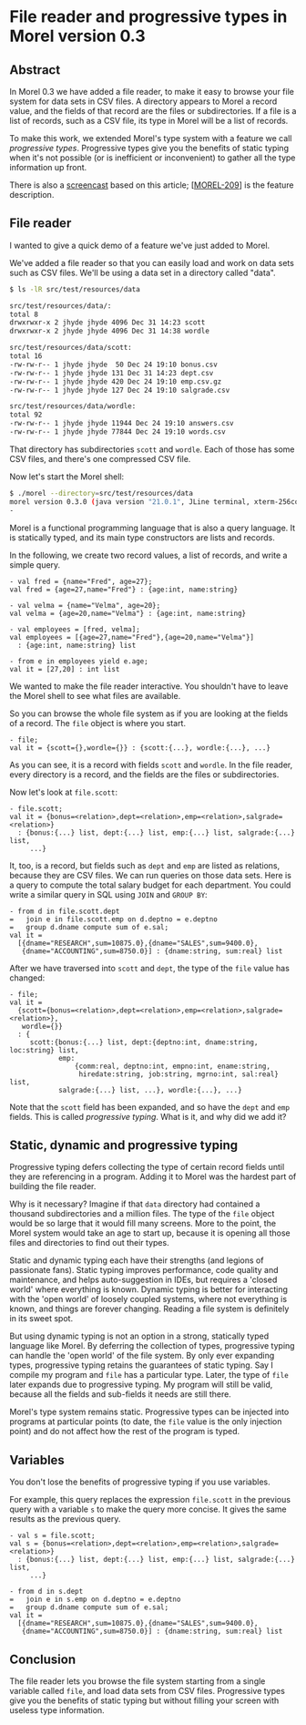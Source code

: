 <!--
{% comment %}
Licensed to Julian Hyde under one or more contributor license
agreements.  See the NOTICE file distributed with this work
for additional information regarding copyright ownership.
Julian Hyde licenses this file to you under the Apache
License, Version 2.0 (the "License"); you may not use this
file except in compliance with the License.  You may obtain a
copy of the License at

http://www.apache.org/licenses/LICENSE-2.0

Unless required by applicable law or agreed to in writing,
software distributed under the License is distributed on an
"AS IS" BASIS, WITHOUT WARRANTIES OR CONDITIONS OF ANY KIND,
either express or implied.  See the License for the specific
language governing permissions and limitations under the
License.
{% endcomment %}
-->

<!--
This post started as a script for a screencast.

Setup for recording:
* In 'morel' script, add '2>/dev/null' to the last java command.
* In bash, export PS1='$ '
* So that the screencast starts with title and author,
  create a title file, /tmp/title.txt, and 'cat /tmp/title.txt'
  before pressing 'record'.
-->

# File reader and progressive types in Morel version 0.3

## Abstract

In Morel 0.3 we have added a file reader, to make it easy to browse
your file system for data sets in CSV files. A directory appears to
Morel a record value, and the fields of that record are the files or
subdirectories. If a file is a list of records, such as a CSV file,
its type in Morel will be a list of records.

To make this work, we extended Morel's type system with a feature we
call *progressive types*. Progressive types give you the benefits of
static typing when it's not possible (or is inefficient or
inconvenient) to gather all the type information up front.

There is also a
[screencast](https://www.youtube.com/watch?v=uybUjCYsBKI&t=1s)
based on this article;
[[MOREL-209](https://github.com/hydromatic/morel/issues/209)]
is the feature description.

## File reader

I wanted to give a quick demo of a feature we've just added to Morel.

We've added a file reader so that you can easily load and work on data
sets such as CSV files. We'll be using a data set in a directory
called "data".

```bash
$ ls -lR src/test/resources/data

src/test/resources/data/:
total 8
drwxrwxr-x 2 jhyde jhyde 4096 Dec 31 14:23 scott
drwxrwxr-x 2 jhyde jhyde 4096 Dec 31 14:38 wordle

src/test/resources/data/scott:
total 16
-rw-rw-r-- 1 jhyde jhyde  50 Dec 24 19:10 bonus.csv
-rw-rw-r-- 1 jhyde jhyde 131 Dec 31 14:23 dept.csv
-rw-rw-r-- 1 jhyde jhyde 420 Dec 24 19:10 emp.csv.gz
-rw-rw-r-- 1 jhyde jhyde 127 Dec 24 19:10 salgrade.csv

src/test/resources/data/wordle:
total 92
-rw-rw-r-- 1 jhyde jhyde 11944 Dec 24 19:10 answers.csv
-rw-rw-r-- 1 jhyde jhyde 77844 Dec 24 19:10 words.csv
```

That directory has subdirectories `scott` and `wordle`.  Each of
those has some CSV files, and there's one compressed CSV file.

Now let's start the Morel shell:

```bash
$ ./morel --directory=src/test/resources/data
morel version 0.3.0 (java version "21.0.1", JLine terminal, xterm-256color)
-
```

Morel is a functional programming language that is also a query
language. It is statically typed, and its main type constructors are
lists and records.

In the following, we create two record values, a list of records,
and write a simple query.

```
- val fred = {name="Fred", age=27};
val fred = {age=27,name="Fred"} : {age:int, name:string}

- val velma = {name="Velma", age=20};
val velma = {age=20,name="Velma"} : {age:int, name:string}

- val employees = [fred, velma];
val employees = [{age=27,name="Fred"},{age=20,name="Velma"}]
  : {age:int, name:string} list

- from e in employees yield e.age;
val it = [27,20] : int list
```

We wanted to make the file reader interactive.  You shouldn't have to
leave the Morel shell to see what files are available.

So you can browse the whole file system as if you are looking at the
fields of a record. The `file` object is where you start.

```
- file;
val it = {scott={},wordle={}} : {scott:{...}, wordle:{...}, ...}
```

As you can see, it is a record with fields `scott` and `wordle`. In
the file reader, every directory is a record, and the fields are the
files or subdirectories.

Now let's look at `file.scott`:

```
- file.scott;
val it = {bonus=<relation>,dept=<relation>,emp=<relation>,salgrade=<relation>}
  : {bonus:{...} list, dept:{...} list, emp:{...} list, salgrade:{...} list,
     ...}
```

It, too, is a record, but fields such as `dept` and `emp` are listed
as relations, because they are CSV files.  We can run queries on those
data sets. Here is a query to compute the total salary budget for each
department. You could write a similar query in SQL using `JOIN` and
`GROUP BY`:

```
- from d in file.scott.dept
=   join e in file.scott.emp on d.deptno = e.deptno
=   group d.dname compute sum of e.sal;
val it =
  [{dname="RESEARCH",sum=10875.0},{dname="SALES",sum=9400.0},
   {dname="ACCOUNTING",sum=8750.0}] : {dname:string, sum:real} list
```

After we have traversed into `scott` and `dept`, the type of the
`file` value has changed:

```
- file;
val it =
  {scott={bonus=<relation>,dept=<relation>,emp=<relation>,salgrade=<relation>},
   wordle={}}
  : {
     scott:{bonus:{...} list, dept:{deptno:int, dname:string, loc:string} list,
            emp:
                {comm:real, deptno:int, empno:int, ename:string,
                 hiredate:string, job:string, mgrno:int, sal:real} list,
            salgrade:{...} list, ...}, wordle:{...}, ...}
```

Note that the `scott` field has been expanded, and so have the `dept`
and `emp` fields. This is called *progressive typing*. What is it, and
why did we add it?

## Static, dynamic and progressive typing

Progressive typing defers collecting the type of certain record fields
until they are referencing in a program.  Adding it to Morel was the
hardest part of building the file reader.

Why is it necessary? Imagine if that `data` directory had contained a
thousand subdirectories and a million files. The type of the `file`
object would be so large that it would fill many screens. More to the
point, the Morel system would take an age to start up, because it is
opening all those files and directories to find out their types.

Static and dynamic typing each have their strengths (and legions of
passionate fans).  Static typing improves performance, code quality
and maintenance, and helps auto-suggestion in IDEs, but requires a
'closed world' where everything is known.  Dynamic typing is better
for interacting with the 'open world' of loosely coupled systems,
where not everything is known, and things are forever
changing. Reading a file system is definitely in its sweet spot.

But using dynamic typing is not an option in a strong, statically
typed language like Morel. By deferring the collection of types,
progressive typing can handle the 'open world' of the file system. By
only ever expanding types, progressive typing retains the guarantees
of static typing.  Say I compile my program and `file` has a
particular type.  Later, the type of `file` later expands due to
progressive typing.  My program will still be valid, because all the
fields and sub-fields it needs are still there.

Morel's type system remains static. Progressive types can be injected
into programs at particular points (to date, the `file` value is the
only injection point) and do not affect how the rest of the program is
typed.

## Variables

You don't lose the benefits of progressive typing if you use
variables.

For example, this query replaces the expression `file.scott` in the
previous query with a variable `s` to make the query more concise. It
gives the same results as the previous query.

```
- val s = file.scott;
val s = {bonus=<relation>,dept=<relation>,emp=<relation>,salgrade=<relation>}
  : {bonus:{...} list, dept:{...} list, emp:{...} list, salgrade:{...} list,
     ...}

- from d in s.dept
=   join e in s.emp on d.deptno = e.deptno
=   group d.dname compute sum of e.sal;
val it =
  [{dname="RESEARCH",sum=10875.0},{dname="SALES",sum=9400.0},
   {dname="ACCOUNTING",sum=8750.0}] : {dname:string, sum:real} list
```

## Conclusion

The file reader lets you browse the file system starting
from a single variable called `file`, and load data sets from CSV
files. Progressive types give you the benefits of static typing but
without filling your screen with useless type information.
